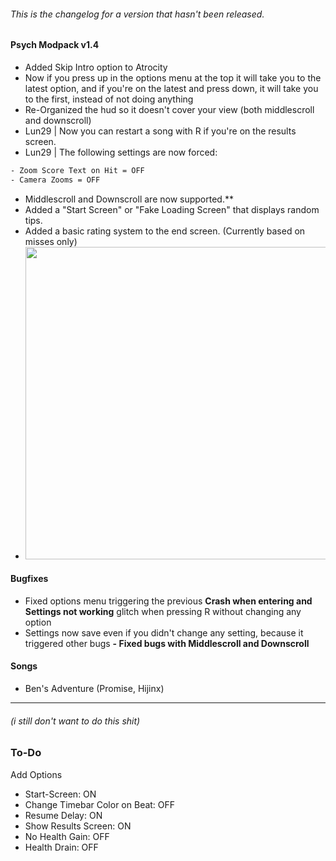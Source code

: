 ###### This is the changelog for a version that hasn't been released.
#### Psych Modpack v1.4

- Added Skip Intro option to Atrocity
- Now if you press up in the options menu at the top it will take you to the latest option, and if you're on the
  latest and press down, it will take you to the first, instead of not doing anything
- Re-Organized the hud so it doesn't cover your view (both middlescroll and downscroll)
- Lun29 | Now you can restart a song with R if you're on the results screen.
- Lun29 | The following settings are now forced: 
```haxe
- Zoom Score Text on Hit = OFF
- Camera Zooms = OFF
```
- Middlescroll and Downscroll are now supported.**
- Added a "Start Screen" or "Fake Loading Screen" that displays random tips.
- Added a basic rating system to the end screen. (Currently based on misses only)
- <img src="https://user-images.githubusercontent.com/81195994/161405603-a26eaf86-755c-47a9-bef1-3dad3cca5e2a.png" width = "500">

#### Bugfixes
- Fixed options menu triggering the previous **Crash when entering and Settings not working** glitch when pressing R without changing any option
- Settings now save even if you didn't change any setting, because it triggered other bugs
**- Fixed bugs with Middlescroll and Downscroll**

#### Songs
- Ben's Adventure (Promise, Hijinx)

___
###### (i still don't want to do this shit)
### To-Do
Add Options
- Start-Screen: ON
- Change Timebar Color on Beat: OFF
- Resume Delay: ON
- Show Results Screen: ON
- No Health Gain: OFF
- Health Drain: OFF

